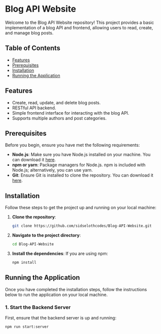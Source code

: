 # Blog API Website

Welcome to the Blog API Website repository! This project provides a basic implementation of a blog API and frontend, allowing users to read, create, and manage blog posts.

## Table of Contents

- [Features](#features)
- [Prerequisites](#prerequisites)
- [Installation](#installation)
- [Running the Application](#running-the-application)

## Features

- Create, read, update, and delete blog posts.
- RESTful API backend.
- Simple frontend interface for interacting with the blog API.
- Supports multiple authors and post categories.

## Prerequisites

Before you begin, ensure you have met the following requirements:

- **Node.js**: Make sure you have Node.js installed on your machine. You can download it [here](https://nodejs.org/).
- **npm or yarn**: Package managers for Node.js. npm is included with Node.js; alternatively, you can use yarn.
- **Git**: Ensure Git is installed to clone the repository. You can download it [here](https://git-scm.com/).

## Installation

Follow these steps to get the project up and running on your local machine:

1. **Clone the repository**:
   ```bash
   git clone https://github.com/sidselothcodes/Blog-API-Website.git


2. **Navigate to the project directory**:

   ```bash
   cd Blog-API-Website
   
3. **Install the dependencies**:
If you are using npm:
 
   ```bash
   npm install

## Running the Application

Once you have completed the installation steps, follow the instructions below to run the application on your local machine.

### 1. Start the Backend Server

First, ensure that the backend server is up and running:

```bash
npm run start:server
